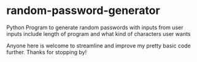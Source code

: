 # random-password-generator
 Python Program to generate random passwords with inputs from user
inputs include length of program and what kind of characters user wants



Anyone here is welcome to streamline and improve my pretty basic code further. Thanks for stopping by!